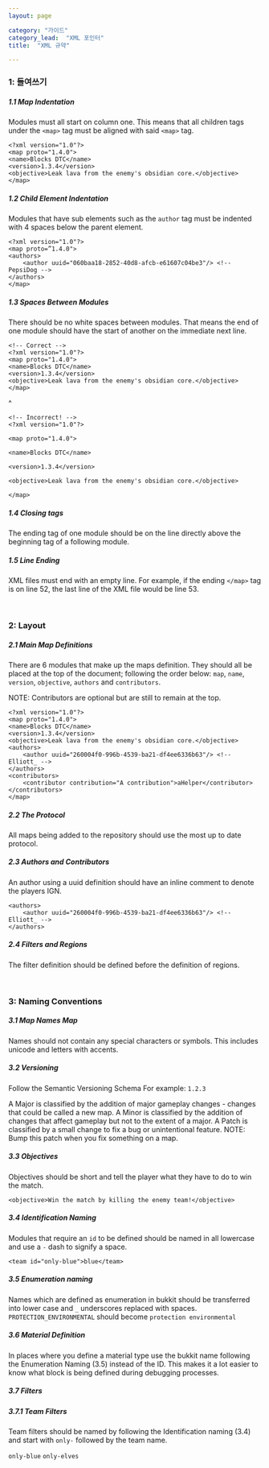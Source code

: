 ```yaml
---
layout: page

category: "가이드"
category_lead:  "XML 포인터"
title:  "XML 규약"

---
```


### 1: 들여쓰기

##### 1.1 Map Indentation
Modules must all start on column one. This means that all children tags under the `<map>` tag must be aligned with said `<map>` tag.

    <?xml version="1.0"?>
    <map proto="1.4.0">
    <name>Blocks DTC</name>
    <version>1.3.4</version>
    <objective>Leak lava from the enemy's obsidian core.</objective>
    </map>

##### 1.2 Child Element Indentation
Modules that have sub elements such as the `author` tag must be indented with 4 spaces below the parent element.

    <?xml version="1.0"?>
    <map proto=”1.4.0">
    <authors>
        <author uuid="060baa18-2852-40d8-afcb-e61607c04be3"/> <!-- PepsiDog -->
    </authors>
    </map>

##### 1.3 Spaces Between Modules
There should be no white spaces between modules. That means the end of one module should have the start of another on the immediate next line.

    <!-- Correct -->
    <?xml version="1.0"?>
    <map proto="1.4.0">
    <name>Blocks DTC</name>
    <version>1.3.4</version>
    <objective>Leak lava from the enemy's obsidian core.</objective>
    </map>
^

    <!-- Incorrect! -->
    <?xml version="1.0"?>

    <map proto="1.4.0">

    <name>Blocks DTC</name>

    <version>1.3.4</version>

    <objective>Leak lava from the enemy's obsidian core.</objective>

    </map>

##### 1.4 Closing tags
The ending tag of one module should be on the line directly above the beginning tag of a following module.

##### 1.5 Line Ending
XML files must end with an empty line. For example, if the ending `</map>` tag is on line 52, the last line of the XML file would be line 53.



<br/>

### 2: Layout

##### 2.1 Main Map Definitions
There are 6 modules that make up the maps definition. They should all be placed at the top of the document; following the order below: `map`, `name`, `version`, `objective`, `authors` and `contributors`.

NOTE: Contributors are optional but are still to remain at the top.

    <?xml version="1.0"?>
    <map proto="1.4.0">
    <name>Blocks DTC</name>
    <version>1.3.4</version>
    <objective>Leak lava from the enemy's obsidian core.</objective>
    <authors>
        <author uuid="260004f0-996b-4539-ba21-df4ee6336b63"/> <!-- Elliott_ -->
    </authors>
    <contributors>
        <contributor contribution="A contribution">aHelper</contributor>
    </contributors>
    </map>

##### 2.2 The Protocol
All maps being added to the repository should use the most up to date protocol.

##### 2.3 Authors and Contributors
An author using a uuid definition should have an inline comment to denote the players IGN.

    <authors>
        <author uuid="260004f0-996b-4539-ba21-df4ee6336b63"/> <!-- Elliott_ -->
    </authors>

##### 2.4 Filters and Regions
The filter definition should be defined before the definition of regions.



<br/>

### 3: Naming Conventions

##### 3.1 Map Names Map
Names should not contain any special characters or symbols. This includes unicode and letters with accents.

##### 3.2 Versioning
Follow the Semantic Versioning Schema For example: `1.2.3`

A Major is classified by the addition of major gameplay changes - changes that could be called a new map.
A Minor is classified by the addition of changes that affect gameplay but not to the extent of a major.
A Patch is classified by a small change to fix a bug or unintentional feature.
NOTE: Bump this patch when you fix something on a map.

##### 3.3 Objectives
Objectives should be short and tell the player what they have to do to win the match.

    <objective>Win the match by killing the enemy team!</objective>

##### 3.4 Identification Naming
Modules that require an `id` to be defined should be named in all lowercase and use a `-` dash to signify a space.

    <team id="only-blue">blue</team>

##### 3.5 Enumeration naming
Names which are defined as enumeration in bukkit should be transferred into lower case and `_` underscores replaced with spaces. `PROTECTION_ENVIRONMENTAL` should become `protection environmental`

##### 3.6 Material Definition
In places where you define a material type use the bukkit name following the Enumeration Naming (3.5) instead of the ID. This makes it a lot easier to know what block is being defined during debugging processes.

##### 3.7 Filters

##### 3.7.1 Team Filters
Team filters should be named by following the Identification naming (3.4) and start with `only-` followed by the team name.

`only-blue` `only-elves`
